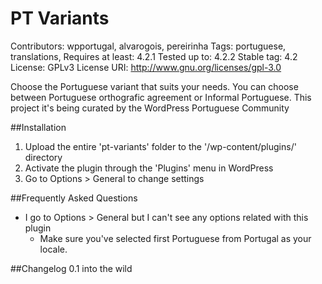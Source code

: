 PT Variants
==========
Contributors: wpportugal, alvarogois, pereirinha
Tags: portuguese, translations, 
Requires at least: 4.2.1
Tested up to: 4.2.2
Stable tag: 4.2
License: GPLv3
License URI: http://www.gnu.org/licenses/gpl-3.0

Choose the Portuguese variant that suits your needs. You can choose between Portuguese orthografic agreement or Informal Portuguese. This project it's being curated by the WordPress Portuguese Community

##Installation

1. Upload the entire 'pt-variants' folder to the '/wp-content/plugins/' directory
1. Activate the plugin through the 'Plugins' menu in WordPress
1. Go to Options > General to change settings

##Frequently Asked Questions

* I go to Options > General but I can't see any options related with this plugin
    * Make sure you've selected first Portuguese from Portugal as your locale.

##Changelog
0.1 into the wild
